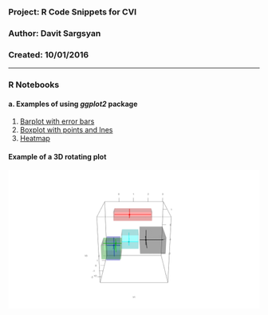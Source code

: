 ### Project: R Code Snippets for CVI 
### Author: Davit Sargsyan  
### Created: 10/01/2016 

---

### R Notebooks
#### a. Examples of using *ggplot2* package
1. [Barplot with error bars](http://htmlpreview.github.com/?https://github.com/sargdavid/snippets.cvi/blob/master/rnotebook/ggplot_errorbar_barplot.nb.html)    
2. [Boxplot with points and lnes](http://htmlpreview.github.com/?https://github.com/sargdavid/snippets.cvi/blob/master/rnotebook/ggplot_boxplot_points_lines.nb.html)    
3. [Heatmap](http://htmlpreview.github.com/?https://github.com/sargdavid/snippets.cvi/blob/master/rnotebook/ggplot_heatmap.nb.html)    

#### Example of a 3D rotating plot
![Alt text](media/movie1.gif?raw=true "Title")